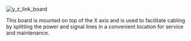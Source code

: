 ![y_z_link_board](https://user-images.githubusercontent.com/103308852/208645068-e49503cf-a2fd-4f54-b017-b61780b1736c.jpg)

 
This board is mounted on top of the X axis and is used to facilitate cabling by splitting the power and signal lines in a convenient location for service and maintenance.
